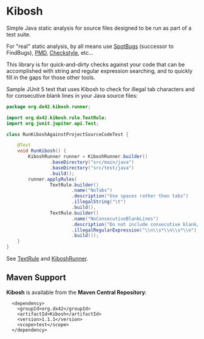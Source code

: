 # Kibosh
Simple Java static analysis for source files designed to be run as part of a test suite.

For "real" static analysis, by all means use [SpotBugs](https://spotbugs.github.io/) (successor to FindBugs), [PMD](https://pmd.github.io/), [Checkstyle](https://checkstyle.sourceforge.io/), etc...

This library is for quick-and-dirty checks against your code that can be accomplished with string and regular expression searching, and to quickly fill in the gaps for those other tools.

Sample JUnit 5 test that uses Kibosh to check for illegal tab characters and for consecutive blank lines in your Java source files:

```java
package org.dx42.kibosh.runner;

import org.dx42.kibosh.rule.TextRule;
import org.junit.jupiter.api.Test;

class RunKiboshAgainstProjectSourceCodeTest {

    @Test
    void RunKibosh() {
        KiboshRunner runner = KiboshRunner.builder()
                .baseDirectory("src/main/java")
                .baseDirectory("src/test/java")
                .build();
        runner.applyRules(
                TextRule.builder()
                        .name("NoTabs")
                        .description("Use spaces rather than tabs")
                        .illegalString("\t")
                        .build(),
                TextRule.builder()
                        .name("NoConsecutiveBlankLines")
                        .description("Do not include consecutive blank/empty lines")
                        .illegalRegularExpression("\\n\\s*\\n\\s*\\n")
                        .build());
    }
}
```

See [TextRule](docs/TextRule.md) and [KiboshRunner](docs/KiboshRunner.md).

## Maven Support

**Kibosh** is available from the **Maven Central Repository**:

```
  <dependency>
    <groupId>org.dx42</groupId>
    <artifactId>Kibosh</artifactId>
    <version>1.1.1</version>
    <scope>test</scope>
  </dependency>
```

